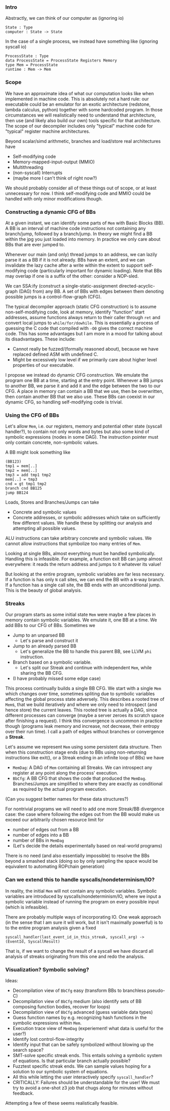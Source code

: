 ### Intro

Abstractly, we can think of our computer as (ignoring io)
```
State : Type
computer : State -> State
```
In the case of a single process, we instead have something like (ignoring syscall io)
```
ProcessState : Type
data ProcessState = ProcessState Registers Memory
type Mem = ProcessState
runtime : Mem -> Mem
```

### Scope

We have an approximate idea of what our computation looks like when implemented in machine code.
This is absolutely not a hard rule: our executable could be an emulator for an exotic architecture
(redstone, lambda calculus, python) together with some hardcoded program. In those circumstances we
will realistically need to understand that architecture, then use (and likely also build our own)
tools specific for that architecture. The scope of our decompiler includes only "typical" machine
code for "typical" register machine architectures.

Beyond scalar/simd arithmetic, branches and load/store real architectures have
- Self-modifying code
- Memory-mapped-input-output (MMIO)
- Multithreading
- (non-syscall) Interrupts
- (maybe more I can't think of right now?)

We should probably consider all of these things out of scope, or at least unnecessary for now. I
think self-modifying code and MMIO could be handled with only minor modifications though.

### Constructing a dynamic CFG of BBs

At a given instant, we can identify some parts of `Mem` with Basic Blocks (BB). A BB is an interval
of machine code instructions not containing any branch/jump, followed by a branch/jump. In theory we
might find a BB within the jpg you just loaded into memory. In practice we only care about BBs that
are ever jumped to.

Whenever our main (and only) thread jumps to an address, we can lazily parse it as a BB if it is not
already. BBs have an extent, and we can invalidate the lazy cache after a write within the extent to
support self-modifying code (particularly important for dynamic loading). Note that BBs may overlap
if one is a suffix of the other: consider a NOP-sled.

We can SSA:ify (construct a single-static-assignment directed-acyclic-graph (DAG) from) any BB. A
set of BBs with edges between them denoting possible jumps is a control-flow-graph (CFG).

The typical decompiler approach (static CFG construction) is to assume non-self-modifying code, look
at memory, identify "function" start addresses, assume functions always return to their caller
through `ret` and convert local jumps to `while/for/dowhile`. This is essentially a process of
guessing the C code that compiled with `-O0` gives the correct machine code. This has some
advantages but I am more in a mood for talking about its disadvantages. These include:
- Cannot really be fuzzed/(formally reasoned about), because we have replaced defined ASM with
    undefined C.
- Might be excessively low level if we primarily care about higher level properties of our
    executable.

I propose we instead do dynamic CFG construction. We emulate the program one BB at a time, starting
at the entry point. Whenever a BB jumps to another BB, we parse it and add it and the edge between
the two to our CFG. A place in memory can contain a BB that we use, then be overwritten, then
contain another BB that we also use. These BBs can coexist in our dynamic CFG, so handling
self-modifying code is trivial.

### Using the CFG of BBs

Let's allow `Mem`, i.e. our registers, memory and potential other state (syscall handler?), to
contain not only words and bytes but also some kind of symbolic expressions (nodes in some DAG).
The instruction pointer must only contain concrete, non-symbolic values.

A BB might look something like
```
(BB123)
tmp1 = mem[..]
tmp2 = mem[..]
tmp3 = add tmp1 tmp2
mem[..] = tmp3
cnd = gt tmp1 tmp2
branch cnd BB125
jump BB124
```
Loads, Stores and Branches/Jumps can take
- Concrete and symbolic values
- Concrete addresses, or symbolic addresses which take on sufficiently few different
    values. We handle these by splitting our analysis and attempting all possible values.

ALU instructions can take arbitrary concrete and symbolic values. We cannot allow instructions
that symbolize too many entries of `Mem`.

Looking at single BBs, almost everything must be handled symbolically. Handling this is infeasible.
For example, a function exit BB can jump almost everywhere: it reads the return address and jumps to
it whatever its value!

But looking at the entire program, symbolic variables are far less necessary. If a function is has
only `N` call sites, we can end the BB with a `N`-way branch. If a function has a single call site,
the BB ends with an unconditional jump. This is the beauty of global analysis.

### Streaks

Our program starts as some initial state `Mem` were maybe a few places in memory contain symbolic
variables. We emulate it, one BB at a time. We add BBs to our CFG of BBs. Sometimes we
- Jump to an unparsed BB
  * Let's parse and construct it
- Jump to an already parsed BB
  * Let's generalize the BB to handle this parent BB, see LLVM `phi` instruction.
- Branch based on a symbolic variable.
  * Let's split our Streak and continue with independent `Mem`, while sharing the BB CFG.
- (I have probably missed some edge case)

This process continually builds a single BB CFG. We start with a single `Mem` which changes over
time, sometimes spliting due to symbolic variables affecting the global process state adversely.
This describes a rooted tree of `Mem`s, that we build iteratively and where we only need to
introspect (and hence store) the current leaves. This rooted tree is actually a DAG, since different
processes can converge (maybe a server zeroes its scratch space after finishing a request). I think
this convergence is uncommon in practice though (programs leak memory and increase, not decrease,
their entropy over their run time). I call a path of edges without branches or convergence a
**Streak**.

Let's assume we represent `Mem` using some persistent data structure. Then when this construction
stage ends (due to BBs using non-returning instructions like exit(), or a Streak ending in an
infinite loop of BBs) we have
- `MemDag`: A DAG of `Mem` containing all Streaks. We can introspect any register at any point along the
    process' execution.
- `BbCfg`: A BB CFG that shows the code that produced the `MemDag`. Branches/Jumps are simplified to
    where they are exactly as conditional as required by the actual program execution.

(Can you suggest better names for these data structures?)

For nontrivial programs we will need to add one more Streak/BB divergence case: the case where
following the edges out from the BB would make us exceed our arbitrarily chosen resource limit for
- number of edges out from a BB
- number of edges into a BB
- number of BBs in `MemDag`
- (Let's decide the details experimentally based on real-world programs)

There is no need (and also essentially impossible) to resolve the BBs beyond a smashed stack (doing
so by only sampling the space would be equivalent to automating ROPchain generation)

### Can we extend this to handle syscalls/nondeterminism/IO?

In reality, the initial `Mem` will not contain any symbolic variables. Symbolic variables are
introduced by syscalls/nondeterminism/IO, where we input a symbolic variable instead of running the
program on every possible input (which is infeasible).

There are probably multiple ways of incorporating IO. One weak approach (in the sense that I am sure it will work, but
it isn't maximally powerful) is to to the entire program analysis given a fixed
```
syscall_handler(last_event_id_in_this_streak, syscall_arg) -> (EventId, SyscallResult)
```
That is, if we want to change the result of a syscall we have discard all analysis of streaks
originating from this one and redo the analysis.

### Visualization? Symbolic solving?

Ideas:
- Decompilation view of `BbCfg` easy (transform BBs to branchless pseudo-C)
- Decompilation view of `BbCfg` medium (also identify sets of BB composing function bodies,
    recover for loops)
- Decompilation view of `BbCfg` advanced (guess variable data types)
- Guess function names by e.g. recognizing hash functions in the symbolic expressions within `Mem`.
- Execution trace view of `MemDag` (experiement! what data is useful for the user?)
- Identify lost control-flow-integrity
- Identify input that can be safely symbolized without blowing up the search space?
- SMT-solve specific streak ends. This entails solving a symbolic system of equations. Is that particular branch actually possible?
- Fuzztest specific streak ends. We can sample values hoping for a solution to our symbolic system
    of equations.
- All this while letting the user interactively specify `syscall_handler`?
- CRITICALLY: Failures should be understandable for the user! We must try to avoid a one-shot z3 job
    that chugs along for minutes without feedback.

Attempting a few of these seems realistically feasible.
